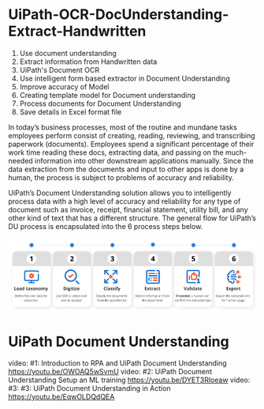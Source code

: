 # UiPath-OCR-DocUnderstanding-Extract-Handwritten

1. Use document understanding
2. Extract information from Handwritten data
3. UiPath's Document OCR
4. Use intelligent form based extractor in Document Understanding
5. Improve accuracy of Model
6. Creating template model for Document understanding
7. Process documents for Document Understanding
8. Save details in Excel format file

In today’s business processes, most of the routine and mundane tasks employees perform consist of creating, reading, reviewing, and transcribing paperwork (documents). Employees spend a significant percentage of their work time reading these docs, extracting data, and passing on the much-needed information into other downstream applications manually. Since the data extraction from the documents and input to other apps is done by a human, the process is subject to problems of accuracy and reliability.

UiPath’s Document Understanding solution allows you to intelligently process data with a high level of accuracy and reliability for any type of document such as invoice, receipt, financial statement, utility bill, and any other kind of text that has a different structure. The general flow for UiPath’s DU process is encapsulated into the 6 process steps below.

![alt text](https://github.com/bacdillon/UiPath-OCR-DocUnderstanding-Extract-Handwritten/blob/main/DU1.png)

# UiPath Document Understanding
video: #1: Introduction to RPA and UiPath Document Understanding  https://youtu.be/OWOAQ5wSvmU
video: #2: UiPath Document Understanding Setup an ML training  https://youtu.be/DYET3Rloeaw
video: #3: #3: UiPath Document Understanding in Action  https://youtu.be/EqwOLDQdQEA
